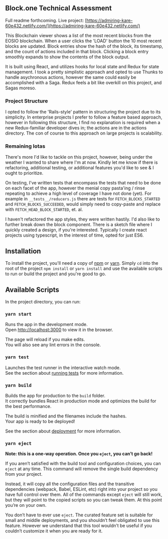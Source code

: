 ## Block.one Technical Assessment

Full readme forthcoming. Live project: [https://admiring-kare-60e432.netlify.com/](https://admiring-kare-60e432.netlify.com/)

This Blockchain viewer shows a list of the most recent blocks from the EOSIO blockchain. When a user clicks the 'LOAD' button the 10 most recent blocks are updated. Block entries show the hash of the block, its timestamp, and the count of actions included in that block. Clicking a block entry smoothly expands to show the contents of the block output.

It is built using React, and utilizes hooks for local state and Redux for state management. I took a pretty simplistic approach and opted to use Thunks to handle asychronous actions, however the same could easily be accomplished with a Saga. Redux feels a bit like overkill on this project, and Sagas moreso. 

### Project Structure

I opted to follow the 'Rails-style' pattern in structuring the project due to its simplicity. In enterprise projects I prefer to follow a feature based approach, however in following this structure, I find no explanation is required when a new Redux-familiar developer dives in; the actions are in the actions directory. The con of course to this approach on large projects is scalability.

### Remaining Iotas

There's more I'd like to tackle on this project, however, being under the weather I wanted to share where I'm at now. Kindly let me know if there is refactoring, additional testing, or additional features you'd like to see & I ought to prioritize.

On testing, I've written tests that encompass the tests that need to be done on each facet of the app, however the menial copy pasta'ing / rinse repeating to achieve a high level of coverage I have not done (yet). For example in `__tests__/reducers.js` there are tests for `FETCH_BLOCKS_STARTED` and `FETCH_BLOCKS_SUCCEEDED`, would simply need to copy-paste and replace with `FETCH_HEAD_BLOCK_STARTED`, et. al.

I haven't refactored the app styles, they were written hastily. I'd also like to further break down the block component. There is a sketch file where I quickly created a design, if you're interested. Typically I create react projects using typescript, in the interest of time, opted for just ES6.

## Installation

To install the project, you'll need a copy of [npm](https://nodejs.org/en/) or [yarn](https://classic.yarnpkg.com/en/). Simply `cd` into the root of the project `npm install` or `yarn install` and use the available scripts to run or build the project and you're good to go.

## Available Scripts

In the project directory, you can run:

### `yarn start`

Runs the app in the development mode.<br />
Open [http://localhost:3000](http://localhost:3000) to view it in the browser.

The page will reload if you make edits.<br />
You will also see any lint errors in the console.

### `yarn test`

Launches the test runner in the interactive watch mode.<br />
See the section about [running tests](https://facebook.github.io/create-react-app/docs/running-tests) for more information.

### `yarn build`

Builds the app for production to the `build` folder.<br />
It correctly bundles React in production mode and optimizes the build for the best performance.

The build is minified and the filenames include the hashes.<br />
Your app is ready to be deployed!

See the section about [deployment](https://facebook.github.io/create-react-app/docs/deployment) for more information.

### `yarn eject`

**Note: this is a one-way operation. Once you `eject`, you can’t go back!**

If you aren’t satisfied with the build tool and configuration choices, you can `eject` at any time. This command will remove the single build dependency from your project.

Instead, it will copy all the configuration files and the transitive dependencies (webpack, Babel, ESLint, etc) right into your project so you have full control over them. All of the commands except `eject` will still work, but they will point to the copied scripts so you can tweak them. At this point you’re on your own.

You don’t have to ever use `eject`. The curated feature set is suitable for small and middle deployments, and you shouldn’t feel obligated to use this feature. However we understand that this tool wouldn’t be useful if you couldn’t customize it when you are ready for it.
